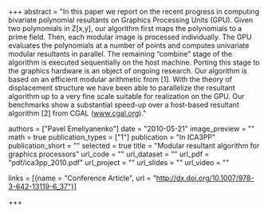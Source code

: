+++
abstract = "In this paper we report on the recent progress in computing bivariate polynomial resultants on Graphics Processing Units (GPU). Given two polynomials in Z[x,y], our algorithm first maps the polynomials to a prime field. Then, each modular image is processed individually. The GPU evaluates the polynomials at a number of points and computes univariate modular resultants in parallel. The remaining “combine” stage of the algorithm is executed sequentially on the host machine. Porting this stage to the graphics hardware is an object of ongoing research. Our algorithm is based on an efficient modular arithmetic from [1]. With the theory of displacement structure we have been able to parallelize the resultant algorithm up to a very fine scale suitable for realization on the GPU. Our benchmarks show a substantial speed-up over a host-based resultant algorithm [2] from CGAL (www.cgal.org)."

authors = ["Pavel Emeliyanenko"]
date = "2010-05-21"
image_preview = ""
math = true
publication_types = ["1"]
publication = "In ICA3PP"
publication_short = ""
selected = true
title = "Modular resultant algorithm for graphics processors"
url_code = ""
url_dataset = ""
url_pdf = "pdf/ica3pp_2010.pdf"
url_project = ""
url_slides = ""
url_video = ""

links = [{name = "Conference Article", url = "http://dx.doi.org/10.1007/978-3-642-13119-6_37"}]

+++
